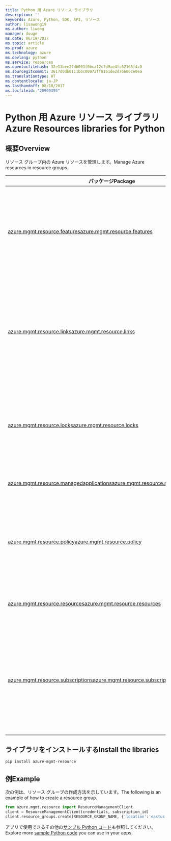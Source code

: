 ```yaml
---
title: Python 用 Azure リソース ライブラリ
description: ''
keywords: Azure, Python, SDK, API, リソース
author: lisawong19
ms.author: liwong
manager: douge
ms.date: 06/19/2017
ms.topic: article
ms.prod: azure
ms.technology: azure
ms.devlang: python
ms.service: resources
ms.openlocfilehash: 32e13bee27db091f0bca12c7d9ae4fc62165f4c0
ms.sourcegitcommit: 3617d0db0111bbc00072ff8161de2d76606ce0ea
ms.translationtype: HT
ms.contentlocale: ja-JP
ms.lasthandoff: 08/18/2017
ms.locfileid: "20909395"
---
```

# <a name="azure-resources-libraries-for-python"></a><span data-ttu-id="820d8-103">Python 用 Azure リソース ライブラリ</span><span class="sxs-lookup"><span data-stu-id="820d8-103">Azure Resources libraries for Python</span></span> 

## <a name="overview"></a><span data-ttu-id="820d8-104">概要</span><span class="sxs-lookup"><span data-stu-id="820d8-104">Overview</span></span> 
<span data-ttu-id="820d8-105">リソース グループ内の Azure リソースを管理します。</span><span class="sxs-lookup"><span data-stu-id="820d8-105">Manage Azure resources in resource groups.</span></span>

| <span data-ttu-id="820d8-106">パッケージ</span><span class="sxs-lookup"><span data-stu-id="820d8-106">Package</span></span>  |  <span data-ttu-id="820d8-107">Description</span><span class="sxs-lookup"><span data-stu-id="820d8-107">Description</span></span> |
|---|---|
|<span data-ttu-id="820d8-108">[azure.mgmt.resource.features][1]</span><span class="sxs-lookup"><span data-stu-id="820d8-108">[azure.mgmt.resource.features][1]</span></span>|<span data-ttu-id="820d8-109">Azure Feature Exposure Control (AFEC) は、リソース プロバイダーがユーザーへの機能の公開を制御するためのメカニズムを提供します。</span><span class="sxs-lookup"><span data-stu-id="820d8-109">Azure Feature Exposure Control (AFEC) provides a mechanism for the resource providers to control feature exposure to users.</span></span>|
|<span data-ttu-id="820d8-110">[azure.mgmt.resource.links][2]</span><span class="sxs-lookup"><span data-stu-id="820d8-110">[azure.mgmt.resource.links][2]</span></span>|<span data-ttu-id="820d8-111">Azure リソースは、論理的な関係を形成するために互いをリンクすることができます。</span><span class="sxs-lookup"><span data-stu-id="820d8-111">Azure resources can be linked together to form logical relationships.</span></span> <span data-ttu-id="820d8-112">異なるリソース グループに属しているリソースの間にリンクを確立することができます。</span><span class="sxs-lookup"><span data-stu-id="820d8-112">You can establish links between resources belonging to different resource groups.</span></span>|
|<span data-ttu-id="820d8-113">[azure.mgmt.resource.locks][3]</span><span class="sxs-lookup"><span data-stu-id="820d8-113">[azure.mgmt.resource.locks][3]</span></span>|<span data-ttu-id="820d8-114">Azure リソースは、組織内の他のユーザーによるリソースの削除または変更を防ぐために、ロックすることができます。</span><span class="sxs-lookup"><span data-stu-id="820d8-114">Azure resources can be locked to prevent other users in your organization from deleting or modifying resources.</span></span>|
|<span data-ttu-id="820d8-115">[azure.mgmt.resource.managedapplications][4]</span><span class="sxs-lookup"><span data-stu-id="820d8-115">[azure.mgmt.resource.managedapplications][4]</span></span>|<span data-ttu-id="820d8-116">ARM マネージ アプリケーション (アプライアンス)。</span><span class="sxs-lookup"><span data-stu-id="820d8-116">ARM managed applications (appliances).</span></span>|
|<span data-ttu-id="820d8-117">[azure.mgmt.resource.policy][5]</span><span class="sxs-lookup"><span data-stu-id="820d8-117">[azure.mgmt.resource.policy][5]</span></span>|<span data-ttu-id="820d8-118">リソースへのアクセスを管理および制御するには、カスタマイズしたポリシーを定義して一定のスコープで割り当てます。</span><span class="sxs-lookup"><span data-stu-id="820d8-118">To manage and control access to your resources, you can define customized policies and assign them at a scope.</span></span>|
|<span data-ttu-id="820d8-119">[azure.mgmt.resource.resources][6]</span><span class="sxs-lookup"><span data-stu-id="820d8-119">[azure.mgmt.resource.resources][6]</span></span>| <span data-ttu-id="820d8-120">リソースとリソース グループを扱うための操作を提供します。</span><span class="sxs-lookup"><span data-stu-id="820d8-120">Provides operations for working with resources and resource groups.</span></span>|
|<span data-ttu-id="820d8-121">[azure.mgmt.resource.subscriptions][7]</span><span class="sxs-lookup"><span data-stu-id="820d8-121">[azure.mgmt.resource.subscriptions][7]</span></span>|<span data-ttu-id="820d8-122">すべてのリソース グループとリソースは、サブスクリプション内に存在します。</span><span class="sxs-lookup"><span data-stu-id="820d8-122">All resource groups and resources exist within subscriptions.</span></span> <span data-ttu-id="820d8-123">これらの操作では、サブスクリプションとテナントに関する情報を取得することができます。</span><span class="sxs-lookup"><span data-stu-id="820d8-123">These operation enable you get information about your subscriptions and tenants.</span></span>|

[1]: /python/api/azure.mgmt.resource.features
[2]: /python/api/azure.mgmt.resource.links
[3]: /python/api/azure.mgmt.resource.locks
[4]: /python/api/azure.mgmt.resource.managedapplications
[5]: /python/api/azure.mgmt.resource.policy
[6]: /python/api/azure.mgmt.resource.resources
[7]: /python/api/azure.mgmt.resource.subscriptions

## <a name="install-the-libraries"></a><span data-ttu-id="820d8-124">ライブラリをインストールする</span><span class="sxs-lookup"><span data-stu-id="820d8-124">Install the libraries</span></span> 
```bash
pip install azure-mgmt-resource
```

## <a name="example"></a><span data-ttu-id="820d8-125">例</span><span class="sxs-lookup"><span data-stu-id="820d8-125">Example</span></span>
<span data-ttu-id="820d8-126">次の例は、リソース グループの作成方法を示しています。</span><span class="sxs-lookup"><span data-stu-id="820d8-126">The following is an example of how to create a resource group.</span></span> 

```python
from azure.mgmt.resource import ResourceManagementClient
client = ResourceManagementClient(credentials, subscription_id)
client.resource_groups.create(RESOURCE_GROUP_NAME, {'location':'eastus'})
```

<span data-ttu-id="820d8-127">アプリで使用できるその他の[サンプル Python コード](https://azure.microsoft.com/resources/samples/?platform=python)も参照してください。</span><span class="sxs-lookup"><span data-stu-id="820d8-127">Explore more [sample Python code](https://azure.microsoft.com/resources/samples/?platform=python) you can use in your apps.</span></span> 